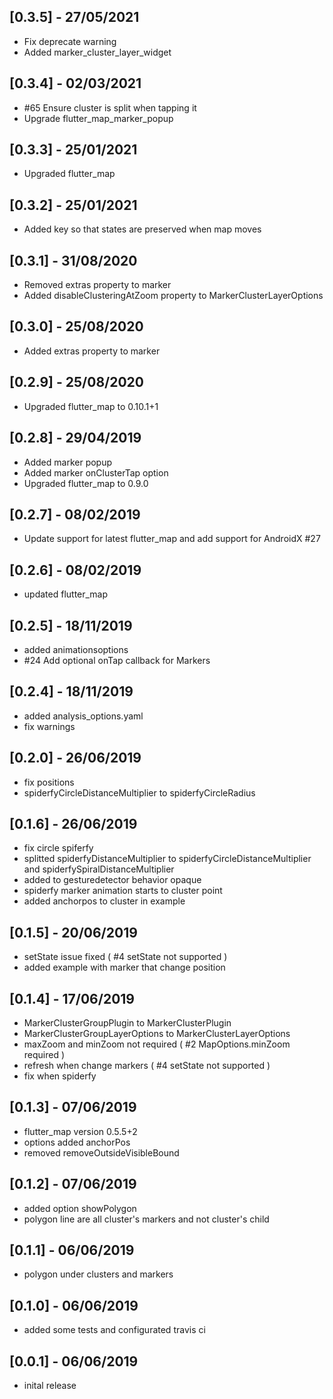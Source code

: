## [0.3.5] - 27/05/2021

- Fix deprecate warning
- Added marker_cluster_layer_widget

## [0.3.4] - 02/03/2021

- #65 Ensure cluster is split when tapping it
- Upgrade flutter_map_marker_popup

## [0.3.3] - 25/01/2021

- Upgraded flutter_map

## [0.3.2] - 25/01/2021

- Added key so that states are preserved when map moves

## [0.3.1] - 31/08/2020

- Removed extras property to marker
- Added disableClusteringAtZoom property to MarkerClusterLayerOptions

## [0.3.0] - 25/08/2020

- Added extras property to marker

## [0.2.9] - 25/08/2020

- Upgraded flutter_map to 0.10.1+1

## [0.2.8] - 29/04/2019

- Added marker popup
- Added marker onClusterTap option
- Upgraded flutter_map to 0.9.0

## [0.2.7] - 08/02/2019

- Update support for latest flutter_map and add support for AndroidX #27

## [0.2.6] - 08/02/2019

- updated flutter_map

## [0.2.5] - 18/11/2019

- added animationsoptions
- #24 Add optional onTap callback for Markers

## [0.2.4] - 18/11/2019

- added analysis_options.yaml
- fix warnings

## [0.2.0] - 26/06/2019

- fix positions
- spiderfyCircleDistanceMultiplier to spiderfyCircleRadius

## [0.1.6] - 26/06/2019

- fix circle spiferfy
- splitted spiderfyDistanceMultiplier to spiderfyCircleDistanceMultiplier and spiderfySpiralDistanceMultiplier
- added to gesturedetector behavior opaque
- spiderfy marker animation starts to cluster point
- added anchorpos to cluster in example

## [0.1.5] - 20/06/2019

- setState issue fixed ( #4 setState not supported )
- added example with marker that change position

## [0.1.4] - 17/06/2019

- MarkerClusterGroupPlugin to MarkerClusterPlugin
- MarkerClusterGroupLayerOptions to MarkerClusterLayerOptions
- maxZoom and minZoom not required ( #2 MapOptions.minZoom required )
- refresh when change markers ( #4 setState not supported )
- fix when spiderfy

## [0.1.3] - 07/06/2019

- flutter_map version 0.5.5+2
- options added anchorPos
- removed removeOutsideVisibleBound

## [0.1.2] - 07/06/2019

- added option showPolygon
- polygon line are all cluster's markers and not cluster's child

## [0.1.1] - 06/06/2019

- polygon under clusters and markers

## [0.1.0] - 06/06/2019

- added some tests and configurated travis ci

## [0.0.1] - 06/06/2019

- inital release